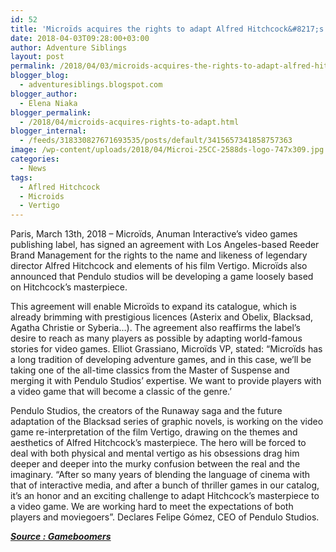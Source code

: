 ```yaml
---
id: 52
title: 'Microïds acquires the rights to adapt Alfred Hitchcock&#8217;s VERTIGO for video games'
date: 2018-04-03T09:28:00+03:00
author: Adventure Siblings
layout: post
permalink: /2018/04/03/microids-acquires-the-rights-to-adapt-alfred-hitchcocks-vertigo-for-video-games/
blogger_blog:
  - adventuresiblings.blogspot.com
blogger_author:
  - Elena Niaka
blogger_permalink:
  - /2018/04/microids-acquires-rights-to-adapt.html
blogger_internal:
  - /feeds/318330827671693535/posts/default/3415657341858757363
image: /wp-content/uploads/2018/04/Microi-25CC-2588ds-logo-747x309.jpg
categories:
  - News
tags:
  - Aflred Hitchcock
  - Microids
  - Vertigo
---
```

Paris, March 13th, 2018 – Microïds, Anuman Interactive’s video games publishing label, has signed an agreement with Los Angeles-based Reeder Brand Management for the rights to the name and likeness of legendary director Alfred Hitchcock and elements of his film Vertigo. Microïds also announced that Pendulo studios will be developing a game loosely based on Hitchcock&#8217;s masterpiece.  
<!--more-->

This agreement will enable Microïds to expand its catalogue, which is already brimming with prestigious licences (Asterix and Obelix, Blacksad, Agatha Christie or Syberia&#8230;). The agreement also reaffirms the label’s desire to reach as many players as possible by adapting world-famous stories for video games. Elliot Grassiano, Microïds VP, stated: &#8220;Microïds has a long tradition of developing adventure games, and in this case, we&#8217;ll be taking one of the all-time classics from the Master of Suspense and merging it with Pendulo Studios&#8217; expertise. We want to provide players with a video game that will become a classic of the genre.&#8217;

Pendulo Studios, the creators of the Runaway saga and the future adaptation of the Blacksad series of graphic novels, is working on the video game re-interpretation of the film Vertigo, drawing on the themes and aesthetics of Alfred Hitchcock’s masterpiece. The hero will be forced to deal with both physical and mental vertigo as his obsessions drag him deeper and deeper into the murky confusion between the real and the imaginary. &#8220;After so many years of blending the language of cinema with that of interactive media, and after a bunch of thriller games in our catalog, it&#8217;s an honor and an exciting challenge to adapt Hitchcock&#8217;s masterpiece to a video game. We are working hard to meet the expectations of both players and moviegoers&#8221;. Declares Felipe Gómez, CEO of Pendulo Studios.

_**<a href="http://www.gameboomers.com/forum/ubbthreads.php/ubb/showflat/Number/1144573/gonew/1/Microids_Acquires_Rights_to_Al#UNREAD" target="_blank" rel="noopener">Source : Gameboomers </a>**_